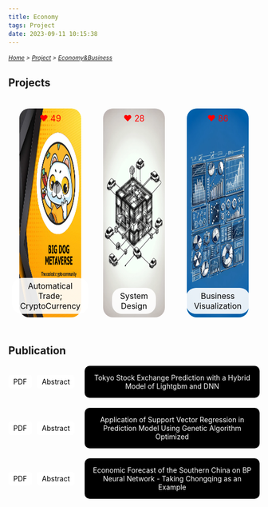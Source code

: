 ```yaml
---
title: Economy
tags: Project
date: 2023-09-11 10:15:38
---
```


_<small>[Home](/Home/index.html) > [Project](/tags/Project/index.html) > [Economy&Business](/2023/09/11/Project/Economy/index.html)</small>_

## Projects

<style>
    .image-container {
        display: flex;
        justify-content: space-between; /* 让图片均匀分布在一行中 */
        position: relative;
        hover ~ img {
        filter: blur(100000px); /* 鼠标碰到按钮后，图片变模糊 */
        }
    }
    .image-box {
        position: relative;
        margin: 22px;
        text-align: center;
    }

    .image-box img {
        width: 303.3px;
        height: 417.6px;
        border-radius: 20px;
        filter: blur(0); /* 图片清晰，初始状态不模糊 */
        transition: filter 0.3s;
    }

    .like-count {
        position: absolute;
        top: 10px;
        left: 50%; /* 左上角水平居中 */
        transform: translateX(-50%); /* 左上角水平居中 */
        color: red;
        font-size: larger;
    }

    .button-container {
    position: absolute;
    bottom: 10px;
    left: 50%; /* 左下角水平居中 */
    transform: translateX(-50%); /* 左下角水平居中 */
    background-color: rgba(255, 255, 255, 0.9); /* 带透明度的白色背景 */
    padding: 6px 16px; /* 缩小按钮内边距 */
    border-radius: 20px;
    font-size: medium; /* 缩小按钮字体 */
    white-space: normal;
    text-align: center;
    display: block;
    text-decoration: none;
    color: black; /* 黑色字体 */
    transition: transform 0.3s, background-color 0.3s;
    }

    .button-container:hover {
        transform: translateX(-50%) scale(1.2); /* 放大按钮 */
        background-color: rgba(255, 255, 255, 1); /* 鼠标悬停时背景色变为更不透明的白色 */
    }

    /*点赞数设定*/
    .like-count {
        position: absolute;
        top: 10px;
        left: 50%;
        transform: translateX(-50%);
        color: red;
        font-size: larger;
        transition: transform 0.3s;
    }

    .like-count:hover {
        animation: shake 0.5s ease-in-out;
    }

    @keyframes shake {
        0% { transform: translateX(-50%) rotate(-5deg); }
        25% { transform: translateX(-50%) rotate(5deg); }
        50% { transform: translateX(-50%) rotate(-5deg); }
        75% { transform: translateX(-50%) rotate(5deg); }
        100% { transform: translateX(-50%) rotate(0deg); }
    }


    /* 经济论文标题的样式 */
    .papers-container {
        display: flex;
        flex-direction: column;
        align-items: flex-start; /* 对齐到左边 */
    }

    .paper-box-with-buttons {
        display: flex;
        align-items: center; /* 按钮与长方形垂直居中对齐 */
        margin-bottom: 20px; /* 底部间距 */
    }

    .paper-box {
        background-color: black;
        color: white;
        padding: 15px;
        margin-left: 10px; /* 长方形与按钮之间的间距 */
        width: 100%;
        text-align: center;
        border-radius: 10px;
    }

    .paper-button {
        background-color: white;
        color: black;
        padding: 5px 10px;
        text-decoration: none;
        border-radius: 5px;
        margin-right: 10px; /* 按钮之间的间距 */
        transition: background-color 0.3s;
    }

    .paper-button:hover {
        background-color: lightgrey;
    }
    /*白色方框*/

    .contract {
      display: none;
      position: fixed;
      left: 20%;
      right: 20%;
      top: 40%;
      margin: auto;
      background: rgba(255, 255, 255, .97);
      border: 1px solid lightgrey;
      padding: 10px;
      border-radius: 5px;
      box-shadow: 2px 5px 5px rgba(0, 0, 0, .5);
    }
    .contract:target {
      display: block;
    }
    .contract-close {
      position: absolute;
      right: -10px;
      top: -10px;
      width: 25px;
      height: 25px;
      background: black;
      text-align: center;
      color: white!important;
      border-radius: 50%;
      justify-content: center;
      align-items: center;
      display: flex;
      box-shadow: 1px 1px 3px rgba(255, 255, 255, .5);
    }
    .contract-close:hover {
      text-decoration: none!important;
    }

</style>

<div class="image-container">
    <div class="image-box">
        <img src="/picture/Big-Dog.png">
        <span class="like-count">❤️ 49</span>
        <a href="/2023/09/11/Project/Economy/Automation-and-Cryptocurrency/Automation-and-Cryptocurrency/index.html" 
           class="button-container">Automatical Trade; CryptoCurrency</a>
    </div>
    <div class="image-box">
        <img src="/picture/Car-Chain.png">
        <span class="like-count">❤️ 28</span>
        <a href="/2023/09/11/Project/Economy/System-Design/System-Design/index.html" 
           class="button-container">System Design</a>
    </div>
    <div class="image-box">
        <img src="/picture/powerbi.png">
        <span class="like-count">❤️ 86</span>
        <a href="/2023/09/11/Project/Economy/Business-Visualization/index.html" 
           class="button-container">Business Visualization</a>
    </div>
</div>

## Publication

<div class="papers-container">
    <div class="paper-box-with-buttons">
        <a href="/pdf/Tokyo.pdf" class="paper-button">PDF</a>
        <a href="#tokyo-contract" class="paper-button">Abstract</a>
        <div id="tokyo-contract" class="contract">
            <div class="contract-content">As stock investment has become an increasingly mainstream way of wealth management, researchers have increasingly attached importance to the study of stock price prediction and constantly use various methods to predict its price trend. This paper pays attention to the JPX Tokyo Stock Exchange Prediction. The Kaggle platform provides the dataset. We hybrid LightGBM and DNN to predict the stock price. Sharpe Ratio is our evaluation metric. The results show that our hybrid model owns the best performance with the highest Sharpe Ratio score of 0.152, which is 0.041, 0.032, and 0.004 higher than Xgboost, Lightgbm, and DNN, respectively.
            </div>
            <a class="contract-close" href="#publication">x</a>
        </div>
        <div class="paper-box">
            <div class="paper-title">Tokyo Stock Exchange Prediction with a Hybrid Model of Lightgbm and DNN</div>
        </div>
    </div>
    <div class="paper-box-with-buttons">
        <a href="/pdf/Application.pdf" class="paper-button">PDF</a>
        <a href="#application-contract" class="paper-button">Abstract</a>
        <div id="application-contract" class="contract">
            <div class="contract-content">No matter the period, housing is the most basic demand in people's lives and is closely related to people's daily lives. Although many domestic and foreign experts have researched and predicted housing prices, the causes of housing prices are complex. The results of housing price research in different regions and periods are very different. Most forecasting models have limitations in their use. Therefore, this article is based on the performance of support vector regression, which depends on the characteristics of crucial parameter selection and uses a genetic algorithm to optimize the penalty parameters, kernel function parameters, and insensitive loss function of the support vector regression model. The optimized parameters are used to establish a support vector regression prediction model, and the housing price is predicted through the prediction model. The simulation results show the convergence speed and prediction accuracy of the support vector regression prediction model optimized by the genetic algorithm have been greatly improved, and the prediction results verify the feasibility and effectiveness of the model.
            </div>
            <a class="contract-close" href="#publication">x</a>
        </div>
        <div class="paper-box">
            <div class="paper-title">Application of Support Vector Regression in Prediction Model Using Genetic Algorithm Optimized</div>
        </div>
    </div>
    <div class="paper-box-with-buttons">
        <a href="/pdf/Economic.pdf" class="paper-button">PDF</a>
        <a href="#economic-contract" class="paper-button">Abstract</a>
        <div id="economic-contract" class="contract">
            <div class="contract-content">Based on the sound economic development trends in Chongqing in recent years, the significant changes in GDP increments of the subordinate districts and counties, and the gradual attention paid to the characteristics of regional economic regions. This article used the idea of sampling to establish comprehensive economic development indicators. The back propagation neural network model of extensive economic development can accurately predict the overall economic development of Chongqing and southern regions in the next five years and explore its correlation with the country's overall economic growth. Through the application of principal component analysis and dimensionality reduction time series analysis, it fits the relationship between the comprehensive indicator data of the Chongqing area from 2000 to 2019 obtained from the National Bureau of Statistics, financial reports, and annual reports to carry out model training, analysis, and prediction. The conclusion from this passage has strong universality in the current situation of regional economic differentiation and commonality. Promoting and establishing a mechanism to obtain a regional financial overview by sampling representative cities in various regions will significantly boost the formulation and modification of macroeconomic policies.
            </div>
            <a class="contract-close" href="#publication">x</a>
        </div>
        <div class="paper-box">
            <div class="paper-title">Economic Forecast of the Southern China on BP Neural Network - Taking Chongqing as an Example</div>
        </div>
    </div>
</div>
